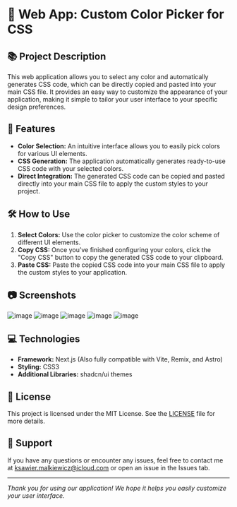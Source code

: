 # 🎨 Web App: Custom Color Picker for CSS

## 📚 Project Description

This web application allows you to select any color and automatically generates CSS code, which can be directly copied and pasted into your main CSS file. It provides an easy way to customize the appearance of your application, making it simple to tailor your user interface to your specific design preferences.

## 🚀 Features

- **Color Selection:** An intuitive interface allows you to easily pick colors for various UI elements.
- **CSS Generation:** The application automatically generates ready-to-use CSS code with your selected colors.
- **Direct Integration:** The generated CSS code can be copied and pasted directly into your main CSS file to apply the custom styles to your project.

## 🛠 How to Use

1. **Select Colors:** Use the color picker to customize the color scheme of different UI elements.
2. **Copy CSS:** Once you’ve finished configuring your colors, click the "Copy CSS" button to copy the generated CSS code to your clipboard.
3. **Paste CSS:** Paste the copied CSS code into your main CSS file to apply the custom styles to your application.

## 📷 Screenshots

![image](https://github.com/user-attachments/assets/9e65995b-2319-454f-9629-2c032f7c344c)
![image](https://github.com/user-attachments/assets/921008ad-b8b7-4dd5-a7d1-262aa581a448)
![image](https://github.com/user-attachments/assets/1de70872-a3d8-4bdc-88e0-a6e3e9201be7)
![image](https://github.com/user-attachments/assets/6d822d66-222b-4c67-8782-0c1cb71f7183)
![image](https://github.com/user-attachments/assets/7821ace0-c4dc-46df-89f7-bb6cf7e61867)

## 💻 Technologies

- **Framework:** Next.js (Also fully compatible with Vite, Remix, and Astro)
- **Styling:** CSS3
- **Additional Libraries:** shadcn/ui themes

## 📝 License

This project is licensed under the MIT License. See the [LICENSE](./LICENSE) file for more details.

## 🙌 Support

If you have any questions or encounter any issues, feel free to contact me at [ksawier.malkiewicz@icloud.com](mailto:ksawier.malkiewicz@icloud.com) or open an issue in the Issues tab.

---

*Thank you for using our application! We hope it helps you easily customize your user interface.*
